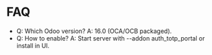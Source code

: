 # FAQ

- Q: Which Odoo version? A: 16.0 (OCA/OCB packaged).
- Q: How to enable? A: Start server with --addon auth_totp_portal or install in UI.
